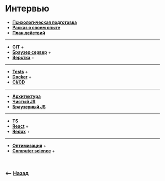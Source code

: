 # Интервью

* **<a href="./pages/psychological-preparation/readme.md">Психологическая подготовка</a>**
* **<a href="./pages/about-me/readme.md">Расказ о своем опыте</a>**
* **<a href="./pages/action-plan/readme.md">План действий</a>**
  
---

* **<a href="./pages/git/readme.md">GIT</a>** +
* **<a href="./pages/browser-server/readme.md">Браузер сервер</a>** +
* **<a href="./pages/page-proof/readme.md">Верстка</a>** +

---

[comment]: <> (* **<a href="./pages/common/readme.md">Общие технологии</a>**)
[comment]: <> (* **<a href="./pages/bundler/readme.md">Бандлеры</a>**)
[comment]: <> (* **<a href="./pages/code-style/readme.md">Code style</a>**)

* **<a href="./pages/tests/readme.md">Tests</a>** +
* **<a href="./pages/docker/readme.md">Docker</a>** +
* **<a href="./pages/ci-cd/readme.md">CI/CD</a>** 

---

* **<a href="./pages/architecture/readme.md">Архитектура</a>**   
* **<a href="./pages/clear-js/readme.md">Чистый JS</a>**   
* **<a href="./pages/browser-js/readme.md">Браузерный JS</a>**   

---

* **<a href="./pages/ts/readme.md">TS</a>** 
* **<a href="./pages/react/readme.md">React</a>** +
* **<a href="./pages/redux/readme.md">Redux</a>** +


[comment]: <> (* **<a href="./pages/react/readme.md">React-Router</a>**)

[comment]: <> (* **<a href="./pages/state-manager/readme.md">State manager</a>**)


[comment]: <> (* **<a href="./pages/form-manager/readme.md">Form manager</a>**)
[comment]: <> (* **<a href="./pages/security/readme.md">Безопастность</a>**)

---

* **<a href="./pages/optimization/readme.md">Оптимизация</a>**  +
* **<a href="./pages/computer-science/readme.md">Computer science</a>** +

<br>

### ⟵ **<a href="../../readme.md">Назад</a>**